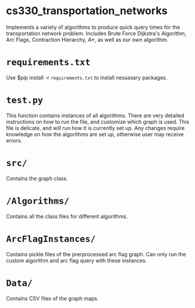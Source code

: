# cs330_transportation_networks
Implements a variety of algorithms to produce quick query times for the transportation network problem. Includes
Brute Force Dijkstra's Algorithm, Arc Flags, Contraction Hierarchy, A*, as well as our own algorithm.

# `requirements.txt`
Use $pip install -r `requirements.txt` to install nessasary packages. 

# `test.py`
This function contains instances of all algorithms. There are very detailed instructions on how to run the file, and
customize which graph is used. This file is delicate, and will run how it is currently set up. Any changes require knowledge on how the algorithms are set up, otherwise user may receive errors. 

# `src/` 
Contains the graph class. 

# `/Algorithms/` 
Contains all the class files for different algorithms. 

# `ArcFlagInstances/`
Contains pickle files of the prerprocessed arc flag graph. Can only run the custom algorithm and arc flag query with these instances. 

# `Data/`
Contains CSV files of the graph maps. 
